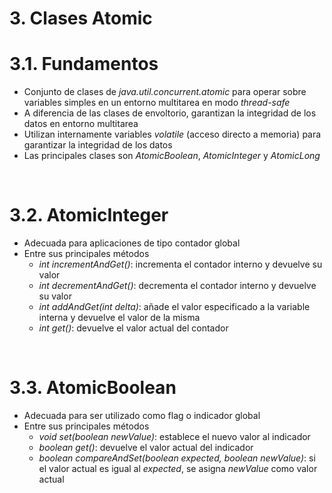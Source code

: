 # 3. Clases Atomic

# 3.1. Fundamentos

- Conjunto de clases de _java.util.concurrent.atomic_ para operar sobre variables simples en un entorno multitarea en modo _thread-safe_
- A diferencia de las clases de envoltorio, garantizan la integridad de los datos en entorno multitarea
- Utilizan internamente variables _volatile_ (acceso directo a memoria) para garantizar la integridad de los datos
- Las principales clases son _AtomicBoolean_, _AtomicInteger_ y _AtomicLong_

<br>

# 3.2. AtomicInteger

- Adecuada para aplicaciones de tipo contador global
- Entre sus principales métodos
  - _int incrementAndGet()_: incrementa el contador interno y devuelve su valor
  - _int decrementAndGet()_: decrementa el contador interno y devuelve su valor
  - _int addAndGet(int delta)_: añade el valor especificado a la variable interna y devuelve el valor de la misma
  - _int get()_: devuelve el valor actual del contador

<br>

# 3.3. AtomicBoolean

- Adecuada para ser utilizado como flag o indicador global
- Entre sus principales métodos
  - _void set(boolean newValue)_: establece el nuevo valor al indicador
  - _boolean get()_: devuelve el valor actual del indicador
  - _boolean compareAndSet(boolean expected, boolean newValue)_: si el valor actual es igual al _expected_, se asigna _newValue_ como valor actual
